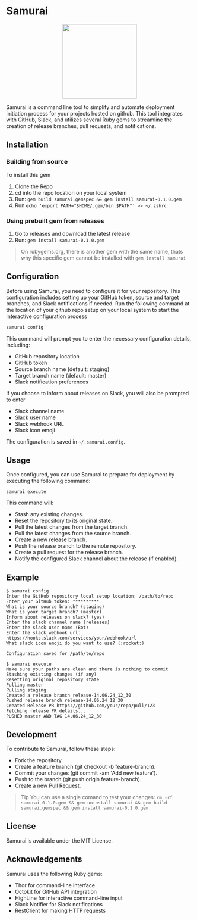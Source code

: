 # Samurai

<div align="center">
  <img src="https://github.com/parikshit223933/samurai/assets/47470038/8eb065f7-09be-4907-a380-b3acaab1e133" width="200px">
</div>


Samurai is a command line tool to simplify and automate deployment initiation process for your projects hosted on github.
This tool integrates with GitHub, Slack, and utilizes several Ruby gems to streamline the creation of release branches, pull requests, and notifications.

## Installation

### Building from source
To install this gem
1. Clone the Repo
2. cd into the repo location on your local system
3. Run: `gem build samurai.gemspec && gem install samurai-0.1.0.gem`
4. Run `echo 'export PATH="$HOME/.gem/bin:$PATH"' >> ~/.zshrc`

### Using prebuilt gem from releases
1. Go to releases and download the latest release
2. Run: `gem install samurai-0.1.0.gem`

> On rubygems.org, there is another gem with the same name, thats why this specific gem cannot be installed with `gem install samurai
`

## Configuration
Before using Samurai, you need to configure it for your repository. This configuration includes setting up your GitHub token, source and target branches, and Slack notifications if needed.
Run the following command at the location of your github repo setup on your local system to start the interactive configuration process
```sh
samurai config
```

This command will prompt you to enter the necessary configuration details, including:

- GitHub repository location
- GitHub token
- Source branch name (default: staging)
- Target branch name (default: master)
- Slack notification preferences

If you choose to inform about releases on Slack, you will also be prompted to enter
- Slack channel name
- Slack user name
- Slack webhook URL
- Slack icon emoji

The configuration is saved in `~/.samurai.config`.

## Usage
Once configured, you can use Samurai to prepare for deployment by executing the following command:
```shell
samurai execute
```

This command will:

- Stash any existing changes.
- Reset the repository to its original state.
- Pull the latest changes from the target branch.
- Pull the latest changes from the source branch.
- Create a new release branch.
- Push the release branch to the remote repository.
- Create a pull request for the release branch.
- Notify the configured Slack channel about the release (if enabled).

## Example
```shell
$ samurai config
Enter the GitHub repository local setup location: /path/to/repo
Enter your GitHub token: **********
What is your source branch? (staging)
What is your target branch? (master)
Inform about releases on slack? (yes)
Enter the slack channel name (releases)
Enter the slack user name (Bot)
Enter the slack webhook url: https://hooks.slack.com/services/your/webhook/url
What slack icon emoji do you want to use? (:rocket:)

Configuration saved for /path/to/repo
```

```shell
$ samurai execute
Make sure your paths are clean and there is nothing to commit
Stashing existing changes (if any)
Resetting original repository state
Pulling master
Pulling staging
Created a release branch release-14.06.24_12_30
Pushed release branch release-14.06.24_12_30
Created Release PR https://github.com/your/repo/pull/123
Fetching release PR details...
PUSHED master AND TAG 14.06.24_12_30
```

## Development
To contribute to Samurai, follow these steps:

- Fork the repository.
- Create a feature branch (git checkout -b feature-branch).
- Commit your changes (git commit -am 'Add new feature').
- Push to the branch (git push origin feature-branch).
- Create a new Pull Request.

> Tip You can use a single comand to test your changes: `rm -rf
samurai-0.1.0.gem && gem uninstall samurai && gem build samurai.gemspec && gem install samurai-0.1.0.gem
`

## License
Samurai is available under the MIT License.

## Acknowledgements
Samurai uses the following Ruby gems:

- Thor for command-line interface
- Octokit for GitHub API integration
- HighLine for interactive command-line input
- Slack Notifier for Slack notifications
- RestClient for making HTTP requests

